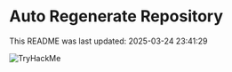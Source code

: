 # Auto Regenerate Repository

This README was last updated: 2025-03-24 23:41:29

 ![TryHackMe](https://tryhackme.com/badge/533634)